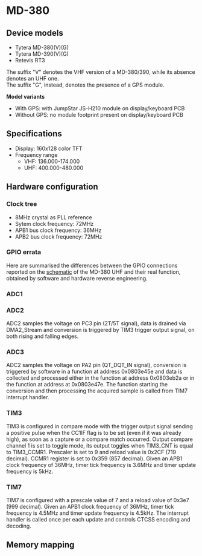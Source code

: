 # MD-380
 
## Device models
- Tytera MD-380(V)(G)
- Tytera MD-390(V)(G)
- Retevis RT3

The suffix "V" denotes the VHF version of a MD-380/390, while its absence denotes an UHF one.  
The suffix "G", instead, denotes the presence of a GPS module.

__Model variants__
- With GPS: with JumpStar JS-H210 module on display/keyboard PCB
- Without GPS: no module footprint present on display/keyboard PCB

## Specifications
* Display: 160x128 color TFT
* Frequency range
    * VHF: 136.000-174.000
    * UHF: 400.000-480.000

## Hardware configuration

### Clock tree
* 8MHz crystal as PLL reference
* Sytem clock frequency: 72MHz
* APB1 bus clock frequency: 36MHz
* APB2 bus clock frequency: 72MHz

### GPIO errata
Here are summarised the differences between the GPIO connections reported on the [schematic](https://raw.githubusercontent.com/OpenRTX/OpenRTX-external-docs/main/Schematics/MD380_UHF_schematic.pdf) of the MD-380 UHF and their real function, obtained by software and hardware reverse engineering.

### ADC1

### ADC2
ADC2 samples the voltage on PC3 pin (2T/5T signal), data is drained via DMA2_Stream and conversion is triggered by TIM3 trigger output signal, on both rising and falling edges.

### ADC3
ADC2 samples the voltage on PA2 pin (QT_DQT_IN signal), conversion is triggered by software in a function at address 0x0803e45e and data is collected and processed either in the function at address 0x0803eb2a or in the function at address at 0x0803e47e. The function starting the conversion and then processing the acquired sample is called from TIM7 interrupt handler.

### TIM3
TIM3 is configured in compare mode with the trigger output signal sending a positive pulse when the CC1IF flag is to be set (even if it was already high), as soon as a capture or a compare match occurred. Output compare channel 1 is set to toggle mode, its output toggles when TIM3_CNT is equal to TIM3_CCMR1. Prescaler is set to 9 and reload value is 0x2CF (719 decimal). CCMR1 register is set to 0x359 (857 decimal).
Given an APB1 clock frequency of 36MHz, timer tick frequency is 3.6MHz and timer update frequency is 5kHz.

### TIM7
TIM7 is configured with a prescale value of 7 and a reload value of 0x3e7 (999 decimal). Given an APB1 clock frequency of 36MHz, timer tick frequency is 4.5MHz and timer update frequency is 4.5kHz. The interrupt handler is called once per each update and controls CTCSS encoding and decoding.


## Memory mapping
